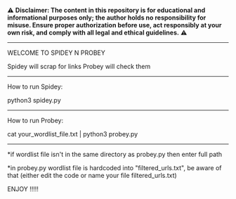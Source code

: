 ⚠️ **Disclaimer: The content in this repository is for educational and informational purposes only; the author holds no responsibility for misuse.
Ensure proper authorization before use, act responsibly at your own risk, and comply with all legal and ethical guidelines.** ⚠️

---

WELCOME TO SPIDEY N PROBEY 

Spidey will scrap for links
Probey will check them

---

How to run Spidey:

python3 spidey.py

---

How to run Probey:

cat your_wordlist_file.txt | python3 probey.py

---

*if wordlist file isn't in the same directory as probey.py then enter full path

*in probey.py wordlist file is hardcoded into "filtered_urls.txt", be aware of that (either edit the code or name your file filtered_urls.txt)

ENJOY !!!!!
